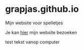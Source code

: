# grapjas.github.io
Mijn website voor spelletjes 

Je kan [hier](https://grapjas.github.io/) mijn website bezoeken

test tekst vanop computer
